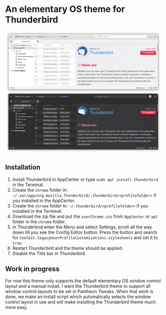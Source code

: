 # An elementary OS theme for Thunderbird
![Screenshot](Thunderbird_eOS_theme.png)
## Installation

1. Install Thunderbird in AppCenter or type `sudo apt install thunderbird` in the Terminal.
2. Create the `chrome` folder in: `~/.var/app/org.mozilla.Thunderbird/.thunderbird/<profilefolder>` if you installed in the AppCenter.
3. Create the `chrome` folder in: `~/.thunderbird/<profilefolder>` if you installed in the Terminal.
4. Download the zip file and put the `userChrome.css` from `AppCenter` or `apt` folder in the `chrome` folder.
5. In Thunderbird enter the Menu and select Settings, scroll all the way down till you see the Config Editor button. Press the button and search for `toolkit.legacyUserProfileCustomizations.stylesheets` and set it to `true`.
6. Restart Thunderbird and the theme should be applied.
7. Disable the Title bar in Thunderbird.

## Work in progress

For now this theme only supports the default elementary OS window control layout and a manual install. I want the Thunderbird theme to support all window control layouts to be set in Pantheon Tweaks. When that work is done, we make an install script which automatically selects the window control layout in use and will make installing the Thunderbird theme much more easy.
